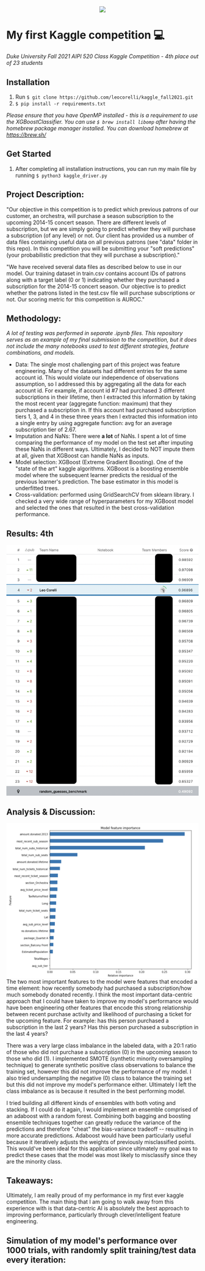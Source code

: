 <p align="center"><img align="center" width="300px" src="https://upload.wikimedia.org/wikipedia/commons/7/7c/Kaggle_logo.png"></p>

# My first Kaggle competition 💻
*Duke University Fall 2021 AIPI 520 Class Kaggle Competition - 4th place out of 23 students*

## Installation
1) Run ```$ git clone https://github.com/leocorelli/kaggle_fall2021.git```
2) ```$ pip install -r requirements.txt```

*Please ensure that you have OpenMP installed - this is a requirement to use the XGBoostClassifier. You can use ```$ brew install libomp``` after having the homebrew package manager installed. You can download homebrew at https://brew.sh/*

## Get Started
1) After completing all installation instructions, you can run my main file by running ```$ python3 kaggle_driver.py```


## Project Description: 
"Our objective in this competition is to predict which previous patrons of our customer, an orchestra, will purchase a season subscription to the upcoming 2014-15 concert season. There are different levels of subscription, but we are simply going to predict whether they will purchase a subscription (of any level) or not. Our client has provided us a number of data files containing useful data on all previous patrons (see "data" folder in this repo). In this competition you will be submitting your "soft predictions" (your probabilistic prediction that they will purchase a subscription)."

"We have received several data files as described below to use in our model. Our training dataset in train.csv contains account IDs of patrons along with a target label (0 or 1) indicating whether they purchased a subscription for the 2014-15 concert season. Our objective is to predict whether the patrons listed in the test.csv file will purchase subscriptions or not. Our scoring metric for this competition is AUROC."

## Methodology:
*A lot of testing was performed in separate .ipynb files. This repository serves as an example of my final submission to the competition, but it does not include the many notebooks used to test different strategies, feature combinations, and models.*

- Data: The single most challenging part of this project was feature engineering. Many of the datasets had different entries for the same account id. This would violate our independence of observations assumption, so I addressed this by aggregating all the data for each account id. For example, if account id #7 had purchased 3 different subscriptions in their lifetime, then I extracted this information by taking the most recent year (aggregate function: maximum) that they purchased a subscription in. If this account had purchased subscription tiers 1, 3, and 4 in these three years then I extracted this information into a single entry by using aggregate function: avg for an average subscription tier of 2.67. 
- Imputation and NaNs: There were **a lot** of NaNs. I spent a lot of time comparing the performance of my model on the test set after imputing these NaNs in different ways. Ultimately, I decided to NOT impute them at all, given that XGBoost can handle NaNs as inputs. 
- Model selection: XGBoost (Extreme Gradient Boosting). One of the "state of the art" kaggle algorithms. XGBoost is a boosting ensemble model where the subsequent learner predicts the residual of the previous learner's prediction. The base estimator in this model is underfitted trees.
- Cross-validation: performed using GridSearchCV from sklearn library. I checked a very wide range of hyperparameters for my XGBoost model and selected the ones that resulted in the best cross-validation performance. 

## Results: 4th
<p align="center"><img align="center" width="600px" src="assets/kaggle_leaderboard.png"></p>

## Analysis & Discussion: 
<p align="center"><img align="right" width="600px" src="assets/model_feature_importance.png"></p>

The two most important features to the model were features that encoded a time element: how recently somebody had purchased a subscription/how much somebody donated recently. I think the most important data-centric approach that I could have taken to improve my model's performance would have been engineering other features that encode this strong relationship between recent purchase activity and likelihood of purchasing a ticket for the upcoming feature. For example: has this person purchased a subscription in the last 2 years? Has this person purchased a subscription in the last 4 years? 

There was a very large class imbalance in the labeled data, with a 20:1 ratio of those who did not purchase a subscription (0) in the upcoming season to those who did (1). I implemented SMOTE (synthetic minority oversampling technique) to generate synthetic positive class observations to balance the training set, however this did not improve the performance of my model. I also tried undersampling the negative (0) class to balance the training set but this did not improve my model's performance either. Ultimately I left the class imbalance as is because it resulted in the best performing model. 

I tried building all different kinds of ensembles with both voting and stacking. If I could do it again, I would implement an ensemble comprised of an adaboost with a random forest. Combining both bagging and boosting ensemble techniques together can greatly reduce the variance of the predictions and therefore "cheat" the bias-variance tradeoff -- resulting in more accurate predictions. Adaboost would have been particularly useful because it iteratively adjusts the weights of previously misclassified points. This would've been ideal for this application since ultimately my goal was to predict these cases that the model was most likely to misclassify since they are the minority class.

## Takeaways: 

Ultimately, I am really proud of my performance in my first ever kaggle competition. The main thing that I am going to walk away from this experience with is that data-centric AI is absolutely the best approach to improving performance, particularly through clever/intelligent feature engineering.

## Simulation of my model's performance over 1000 trials, with randomly split training/test data every iteration:



